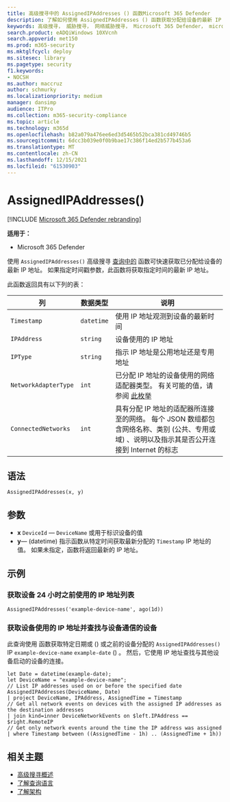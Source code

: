 ```yaml
---
title: 高级搜寻中的 AssignedIPAddresses () 函数Microsoft 365 Defender
description: 了解如何使用 AssignedIPAddresses () 函数获取分配给设备的最新 IP 地址
keywords: 高级搜寻， 威胁搜寻， 网络威胁搜寻， Microsoft 365 Defender， microsoft 365， m365， 搜索， 查询， 遥测， 架构参考， kusto， FileProfile， 文件配置文件， 函数， 扩充
search.product: eADQiWindows 10XVcnh
search.appverid: met150
ms.prod: m365-security
ms.mktglfcycl: deploy
ms.sitesec: library
ms.pagetype: security
f1.keywords:
- NOCSH
ms.author: maccruz
author: schmurky
ms.localizationpriority: medium
manager: dansimp
audience: ITPro
ms.collection: m365-security-compliance
ms.topic: article
ms.technology: m365d
ms.openlocfilehash: b82a079a476ee6ed3d5465b52bca381cd49746b5
ms.sourcegitcommit: 6dcc3b039e0f0b9bae17c386f14ed2b577b453a6
ms.translationtype: MT
ms.contentlocale: zh-CN
ms.lasthandoff: 12/15/2021
ms.locfileid: "61530903"
---
```

# <a name="assignedipaddresses"></a>AssignedIPAddresses()

[!INCLUDE [Microsoft 365 Defender rebranding](../includes/microsoft-defender.md)]


**适用于：**
- Microsoft 365 Defender

使用 `AssignedIPAddresses()` 高级搜寻 [查询中的](advanced-hunting-overview.md) 函数可快速获取已分配给设备的最新 IP 地址。 如果指定时间戳参数，此函数将获取指定时间的最新 IP 地址。 

此函数返回具有以下列的表：

| 列 | 数据类型 | 说明 |
|------------|-------------|-------------|
| `Timestamp` | `datetime` | 使用 IP 地址观测到设备的最新时间 |
| `IPAddress` | `string` | 设备使用的 IP 地址 |
| `IPType` | `string` | 指示 IP 地址是公用地址还是专用地址 |
| `NetworkAdapterType` | `int` | 已分配 IP 地址的设备使用的网络适配器类型。 有关可能的值，请参阅 [此枚举](/dotnet/api/system.net.networkinformation.networkinterfacetype) |
| `ConnectedNetworks` | `int` | 具有分配 IP 地址的适配器所连接至的网络。 每个 JSON 数组都包含网络名称、类别 (公共、专用或域) 、说明以及指示其是否公开连接到 Internet 的标志 |

## <a name="syntax"></a>语法

```kusto
AssignedIPAddresses(x, y)
```

## <a name="arguments"></a>参数

- **x** `DeviceId` — `DeviceName` 或用于标识设备的值
- **y**— (datetime) 指示函数从特定时间获取最新分配的 `Timestamp` IP 地址的值。 如果未指定，函数将返回最新的 IP 地址。

## <a name="examples"></a>示例

### <a name="get-the-list-of-ip-addresses-used-by-a-device-24-hours-ago"></a>获取设备 24 小时之前使用的 IP 地址列表

```kusto
AssignedIPAddresses('example-device-name', ago(1d))
```

### <a name="get-ip-addresses-used-by-a-device-and-find-devices-communicating-with-it"></a>获取设备使用的 IP 地址并查找与设备通信的设备
此查询使用 函数获取特定日期或 () 或之前的设备分配的 `AssignedIPAddresses()` IP `example-device-name` `example-date` () 。 然后，它使用 IP 地址查找与其他设备启动的设备的连接。 

```kusto
let Date = datetime(example-date);
let DeviceName = "example-device-name";
// List IP addresses used on or before the specified date
AssignedIPAddresses(DeviceName, Date)
| project DeviceName, IPAddress, AssignedTime = Timestamp 
// Get all network events on devices with the assigned IP addresses as the destination addresses
| join kind=inner DeviceNetworkEvents on $left.IPAddress == $right.RemoteIP
// Get only network events around the time the IP address was assigned
| where Timestamp between ((AssignedTime - 1h) .. (AssignedTime + 1h))
```

## <a name="related-topics"></a>相关主题
- [高级搜寻概述](advanced-hunting-overview.md)
- [了解查询语言](advanced-hunting-query-language.md)
- [了解架构](advanced-hunting-schema-tables.md)